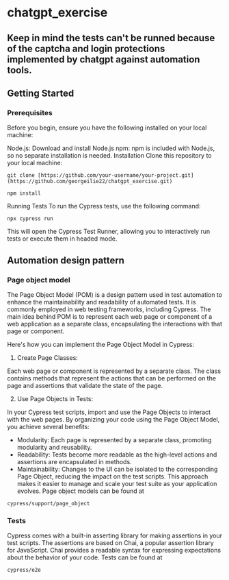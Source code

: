 # chatgpt_exercise

## Keep in mind the tests can't be runned because of the captcha and login protections implemented by chatgpt against automation tools.

## Getting Started
### Prerequisites
Before you begin, ensure you have the following installed on your local machine:

Node.js: Download and install Node.js
npm: npm is included with Node.js, so no separate installation is needed.
Installation
Clone this repository to your local machine:
```
git clone [https://github.com/your-username/your-project.git](https://github.com/georgeilie22/chatgpt_exercise.git)
```

```
npm install
```
Running Tests
To run the Cypress tests, use the following command:

```
npx cypress run
```
This will open the Cypress Test Runner, allowing you to interactively run tests or execute them in headed mode.

## Automation design pattern

### Page object model
The Page Object Model (POM) is a design pattern used in test automation to enhance the maintainability and readability of automated tests. It is commonly employed in web testing frameworks, including Cypress. The main idea behind POM is to represent each web page or component of a web application as a separate class, encapsulating the interactions with that page or component.

Here's how you can implement the Page Object Model in Cypress:

1. Create Page Classes:

Each web page or component is represented by a separate class.
The class contains methods that represent the actions that can be performed on the page and assertions that validate the state of the page.

2. Use Page Objects in Tests:

In your Cypress test scripts, import and use the Page Objects to interact with the web pages.
By organizing your code using the Page Object Model, you achieve several benefits:

- Modularity: Each page is represented by a separate class, promoting modularity and reusability.
- Readability: Tests become more readable as the high-level actions and assertions are encapsulated in methods.
- Maintainability: Changes to the UI can be isolated to the corresponding Page Object, reducing the impact on the test scripts.
This approach makes it easier to manage and scale your test suite as your application evolves.
Page object models can be found at 
```
cypress/support/page_object
```

### Tests
Cypress comes with a built-in asserting library for making assertions in your test scripts. The assertions are based on Chai, a popular assertion library for JavaScript. Chai provides a readable syntax for expressing expectations about the behavior of your code.
Tests can be found at
```
cypress/e2e
```
